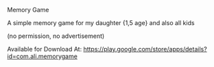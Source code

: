 Memory Game

A simple memory game for my daughter {1,5 age} and also all kids

(no permission, no advertisement)

Available for Download At: https://play.google.com/store/apps/details?id=com.ali.memorygame



